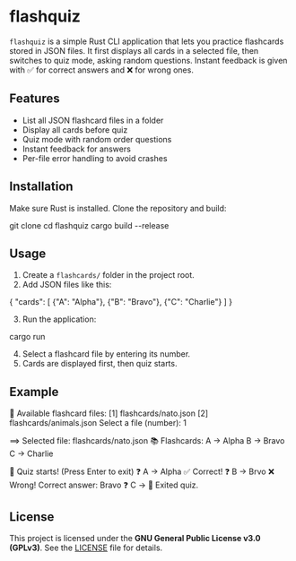 # flashquiz

`flashquiz` is a simple Rust CLI application that lets you practice flashcards stored in JSON files. It first displays all cards in a selected file, then switches to quiz mode, asking random questions. Instant feedback is given with ✅ for correct answers and ❌ for wrong ones.

## Features

- List all JSON flashcard files in a folder
- Display all cards before quiz
- Quiz mode with random order questions
- Instant feedback for answers
- Per-file error handling to avoid crashes

## Installation

Make sure Rust is installed. Clone the repository and build:

git clone <your-repo-url>
cd flashquiz
cargo build --release

## Usage

1. Create a `flashcards/` folder in the project root.
2. Add JSON files like this:

{
  "cards": [
    {"A": "Alpha"},
    {"B": "Bravo"},
    {"C": "Charlie"}
  ]
}

3. Run the application:

cargo run

4. Select a flashcard file by entering its number.
5. Cards are displayed first, then quiz starts.

## Example

📂 Available flashcard files:
  [1] flashcards/nato.json
  [2] flashcards/animals.json
Select a file (number): 1

==> Selected file: flashcards/nato.json
📚 Flashcards:
  A → Alpha
  B → Bravo
  C → Charlie

🎯 Quiz starts! (Press Enter to exit)
❓ A → Alpha
✅ Correct!
❓ B → Brvo
❌ Wrong! Correct answer: Bravo
❓ C → 
🚪 Exited quiz.

## License

This project is licensed under the **GNU General Public License v3.0 (GPLv3)**. See the [LICENSE](https://github.com/fsb3rke/flashquiz/blob/main/LICENSE) file for details.
